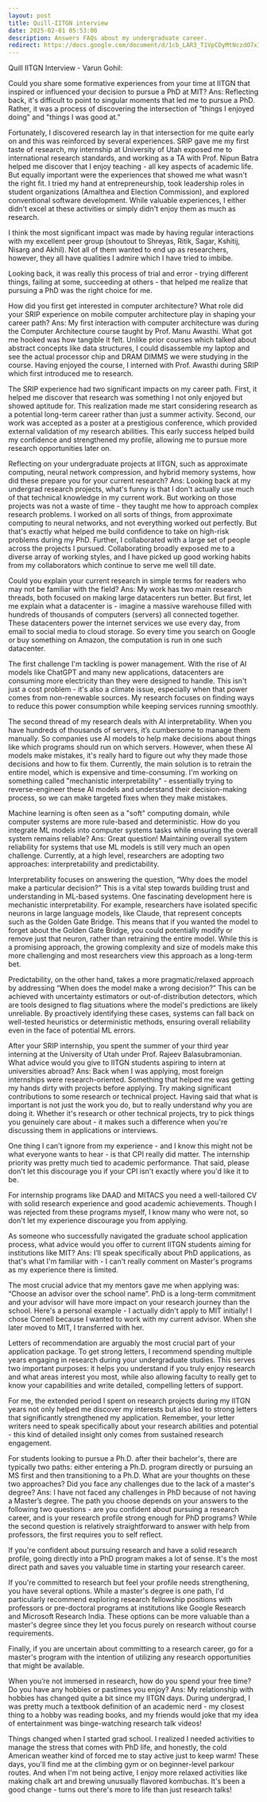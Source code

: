 ```yaml
---
layout: post
title: Quill-IITGN interview
date: 2025-02-01 05:53:00
description: Answers FAQs about my undergraduate career.
redirect: https://docs.google.com/document/d/1cb_LAR3_T1VpCDyMtNczdO7xIVFAfPB2Mg-m7LOBM3s/edit?usp=sharing
---
```


Quill IITGN Interview - Varun Gohil:

Could you share some formative experiences from your time at IITGN that inspired or influenced your decision to pursue a PhD at MIT?
Ans: 
Reflecting back, it's difficult to point to singular moments that led me to pursue a PhD. Rather, it was a process of discovering the intersection of "things I enjoyed doing" and "things I was good at.”


Fortunately, I discovered research lay in that intersection for me quite early on and this was reinforced by several experiences. SRIP gave me my first taste of research, my internship at University of Utah exposed me to international research standards, and working as a TA with Prof. Nipun Batra helped me discover that I enjoy teaching - all key aspects of academic life. But equally important were the experiences that showed me what wasn't the right fit. I tried my hand at entrepreneurship, took leadership roles in student organizations (Amalthea and Election Commission), and explored conventional software development. While valuable experiences, I either didn't excel at these activities or simply didn't enjoy them as much as research.


I think the most significant impact was made by having regular interactions with my excellent peer group (shoutout to Shreyas, Ritik, Sagar, Kshitij, Nisarg and Akhil). Not all of them wanted to end up as researchers, however, they all have qualities I admire which I have tried to imbibe. 


Looking back, it was really this process of trial and error - trying different things, failing at some, succeeding at others - that helped me realize that pursuing a PhD was the right choice for me.


How did you first get interested in computer architecture? What role did your SRIP experience on mobile computer architecture play in shaping your career path?
Ans:
My first interaction with computer architecture was during the Computer Architecture course taught by Prof. Manu Awasthi. What got me hooked was how tangible it felt. Unlike prior courses which talked about abstract concepts like data structures, I could disassemble my laptop and see the actual processor chip and DRAM DIMMS we were studying in the course. Having enjoyed the course, I interned with Prof. Awasthi during SRIP which first introduced me to research.

The SRIP experience had two significant impacts on my career path. First, it helped me discover that research was something I not only enjoyed but showed aptitude for. This realization made me start considering research as a potential long-term career rather than just a summer activity. Second, our work was accepted as a poster at a prestigious conference, which provided external validation of my research abilities. This early success helped build my confidence and strengthened my profile, allowing me to pursue more research opportunities later on.

Reflecting on your undergraduate projects at IITGN, such as approximate computing, neural network compression, and hybrid memory systems, how did these prepare you for your current research?
Ans:
Looking back at my undergrad research projects, what's funny is that I don't actually use much of that technical knowledge in my current work. But working on those projects was not a waste of time - they taught me how to approach complex research problems. I worked on all sorts of things, from approximate computing to neural networks, and not everything worked out perfectly. But that's exactly what helped me build confidence to take on high-risk problems during my PhD. 
Further, I collaborated with a large set of people across the projects I pursued. Collaborating broadly exposed me to a diverse array of working styles, and I have picked up good working habits from my collaborators which continue to serve me well till date. 


Could you explain your current research in simple terms for readers who may not be familiar with the field?
Ans: My work has two main research threads, both focused on making large datacenters run better. But first, let me explain what a datacenter is - imagine a massive warehouse filled with hundreds of thousands of computers (servers) all connected together. These datacenters power the internet services we use every day, from email to social media to cloud storage. So every time you search on Google or buy something on Amazon, the computation is run in one such datacenter. 

The first challenge I'm tackling is power management. With the rise of AI models like ChatGPT and many new applications, datacenters are consuming more electricity than they were designed to handle. This isn't just a cost problem - it's also a climate issue, especially when that power comes from non-renewable sources. My research focuses on finding ways to reduce this power consumption while keeping services running smoothly.

The second thread of my research deals with AI interpretability. When you have hundreds of thousands of servers, it’s cumbersome to manage them manually. So companies use AI models to help make decisions about things like which programs should run on which servers. However, when these AI models make mistakes, it's really hard to figure out why they made those decisions and how to fix them. Currently, the main solution is to retrain the entire model, which is expensive and time-consuming. I'm working on something called "mechanistic interpretability" - essentially trying to reverse-engineer these AI models and understand their decision-making process, so we can make targeted fixes when they make mistakes.


Machine learning is often seen as a "soft" computing domain, while computer systems are more rule-based and deterministic. How do you integrate ML models into computer systems tasks while ensuring the overall system remains reliable?
Ans: Great question! Maintaining overall system reliability for systems that use ML models is still very much an open challenge. Currently, at a high level, researchers are adopting two approaches: interpretability and predictability.

Interpretability focuses on answering the question, “Why does the model make a particular decision?” This is a vital step towards building trust and understanding in ML-based systems. One fascinating development here is mechanistic interpretability. For example, researchers have isolated specific neurons in large language models, like Claude, that represent concepts such as the Golden Gate Bridge. This means that if you wanted the model to forget about the Golden Gate Bridge, you could potentially modify or remove just that neuron, rather than retraining the entire model. While this is a promising approach, the growing complexity and size of models make this more challenging and most researchers view this approach as a long-term bet.

Predictability, on the other hand, takes a more pragmatic/relaxed approach by addressing “When does the model make a wrong decision?” This can be achieved with uncertainty estimators or out-of-distribution detectors, which are tools designed to flag situations where the model's predictions are likely unreliable. By proactively identifying these cases, systems can fall back on well-tested heuristics or deterministic methods, ensuring overall reliability even in the face of potential ML errors.

After your SRIP internship, you spent the summer of your third year interning at the University of Utah under Prof. Rajeev Balasubramonian. What advice would you give to IITGN students aspiring to intern at universities abroad?
Ans: Back when I was applying, most foreign internships were research-oriented. Something that helped me was getting my hands dirty with projects before applying. Try making significant contributions to some research or technical project. Having said that what is important is not just the work you do, but to really understand why you are doing it. Whether it's research or other technical projects, try to pick things you genuinely care about - it makes such a difference when you're discussing them in applications or interviews.

One thing I can't ignore from my experience - and I know this might not be what everyone wants to hear - is that CPI really did matter. The internship priority was pretty much tied to academic performance. That said, please don't let this discourage you if your CPI isn't exactly where you'd like it to be.

For internship programs like DAAD and MITACS you need a well-tailored CV with solid research experience and good academic achievements. Though I was rejected from these programs myself, I know many who were not, so don't let my experience discourage you from applying.


As someone who successfully navigated the graduate school application process, what advice would you offer to current IITGN students aiming for institutions like MIT?
Ans: I’ll speak specifically about PhD applications, as that's what I'm familiar with - I can't really comment on Master's programs as my experience there is limited.

The most crucial advice that my mentors gave me when applying was: “Choose an advisor over the school name”. PhD is a long-term commitment and your advisor will have more impact on your research journey than the school. Here's a personal example - I actually didn't apply to MIT initially! I chose Cornell because I wanted to work with my current advisor. When she later moved to MIT, I transferred with her.

Letters of recommendation are arguably the most crucial part of your application package. To get strong letters, I recommend spending multiple years engaging in research during your undergraduate studies. This serves two important purposes: it helps you understand if you truly enjoy research and what areas interest you most, while also allowing faculty to really get to know your capabilities and write detailed, compelling letters of support.

For me, the extended period I spent on research projects during my IITGN years not only helped me discover my interests but also led to strong letters that significantly strengthened my application. Remember, your letter writers need to speak specifically about your research abilities and potential - this kind of detailed insight only comes from sustained research engagement.

For students looking to pursue a Ph.D. after their bachelor's, there are typically two paths: either entering a Ph.D. program directly or pursuing an MS first and then transitioning to a Ph.D. What are your thoughts on these two approaches? Did you face any challenges due to the lack of a master's degree?
Ans: I have not faced any challenges in PhD because of not having a Master’s degree. 
The path you choose depends on your answers to the following two questions - are you confident about pursuing a research career, and is your research profile strong enough for PhD programs? While the second question is relatively straightforward to answer with help from professors, the first requires you to self reflect. 

If you're confident about pursuing research and have a solid research profile, going directly into a PhD program makes a lot of sense. It's the most direct path and saves you valuable time in starting your research career.

If you're committed to research but feel your profile needs strengthening, you have several options. While a master's degree is one path, I'd particularly recommend exploring research fellowship positions with professors or pre-doctoral programs at institutions like Google Research and Microsoft Research India. These options can be more valuable than a master's degree since they let you focus purely on research without course requirements.

Finally, if you are uncertain about committing to a research career, go for a master's program with the intention of utilizing any research opportunities that might be available.

When you’re not immersed in research, how do you spend your free time? Do you have any hobbies or pastimes you enjoy?
Ans:
My relationship with hobbies has changed quite a bit since my IITGN days. During undergrad, I was pretty much a textbook definition of an academic nerd - my closest thing to a hobby was reading books, and my friends would joke that my idea of entertainment was binge-watching research talk videos!

Things changed when I started grad school. I realized I needed activities to manage the stress that comes with PhD life, and honestly, the cold American weather kind of forced me to stay active just to keep warm! These days, you'll find me at the climbing gym or on beginner-level parkour routes.  And when I'm not being active, I enjoy more relaxed activities like making chalk art and brewing unusually flavored kombuchas. It's been a good change - turns out there's more to life than just research talks!
